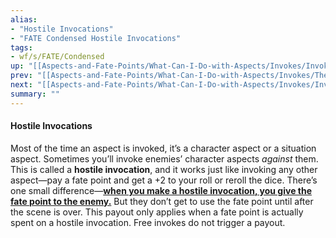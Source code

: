 ```yaml
---
alias:
- "Hostile Invocations"
- "FATE Condensed Hostile Invocations"
tags:
- wf/s/FATE/Condensed
up: "[[Aspects-and-Fate-Points/What-Can-I-Do-with-Aspects/Invokes/Invokes]]"
prev: "[[Aspects-and-Fate-Points/What-Can-I-Do-with-Aspects/Invokes/The-Ellipsis-Trick]]"
next: "[[Aspects-and-Fate-Points/What-Can-I-Do-with-Aspects/Invokes/Invoking-to-Declare-Story-Details]]"
summary: ""
---
```

#### Hostile Invocations

Most of the time an aspect is invoked, it’s a character aspect or a situation aspect. Sometimes you’ll invoke enemies’ character aspects _against_ them. This is called a **hostile invocation**, and it works just like invoking any other aspect—pay a fate point and get a +2 to your roll or reroll the dice. There’s one small difference—**[when you make a hostile invocation, you give the fate point to the enemy.](../Earning-Fate-Points/Earning-Fate-Points.md)** But they don’t get to use the fate point until after the scene is over. This payout only applies when a fate point is actually spent on a hostile invocation. Free invokes do not trigger a payout.